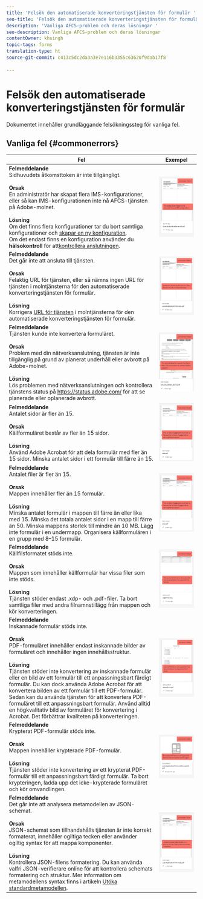 ```yaml
---
title: 'Felsök den automatiserade konverteringstjänsten för formulär '
seo-title: 'Felsök den automatiserade konverteringstjänsten för formulär (AFCS) '
description: 'Vanliga AFCS-problem och deras lösningar '
seo-description: Vanliga AFCS-problem och deras lösningar
contentOwner: khsingh
topic-tags: forms
translation-type: ht
source-git-commit: c413c5dc2da3a3e7e116b3355c63620f9dab17f8

---
```



# Felsök den automatiserade konverteringstjänsten för formulär

Dokumentet innehåller grundläggande felsökningssteg för vanliga fel.

<!--The article provides information on installation, configuration and administration issues that may arise in an Automated Forms Conversion Service production environment. -->

## Vanliga fel {#commonerrors}

| Fel | Exempel |
|--- |--- |
| **Felmeddelande** <br> Sidhuvudets åtkomsttoken är inte tillgängligt. <br><br> **Orsak** <br> En administratör har skapat flera IMS-konfigurationer, eller så kan IMS-konfigurationen inte nå AFCS-tjänsten på Adobe-molnet. <br><br>**Lösning**<br>Om det finns flera konfigurationer tar du bort samtliga konfigurationer och [skapar en ny konfiguration](configure-service.md#obtainpubliccertificates).<br>Om det endast finns en konfiguration använder du **hälsokontroll** för att[kontrollera anslutningen](configure-service.md#createintegrationoption). | ![Sidhuvudets åtkomsttoken är inte tillgängligt](assets/invalid-ims-configurations.png) |
| **Felmeddelande** <br> Det går inte att ansluta till tjänsten.  <br><br>**Orsak**<br>Felaktig URL för tjänsten, eller så nämns ingen URL för tjänsten i molntjänsterna för den automatiserade konverteringstjänsten för formulär.<br><br>**Lösning** <br> Korrigera [URL för tjänsten](configure-service.md#configure-the-cloud-service) i molntjänsterna för den automatiserade konverteringstjänsten för formulär. | ![Det går inte att ansluta till tjänsten.](assets/wrong-service-url-configured.png) |
| **Felmeddelande** <br> Tjänsten kunde inte konvertera formuläret.  <br><br>**Orsak**<br>Problem med din nätverksanslutning, tjänsten är inte tillgänglig på grund av planerat underhåll eller avbrott på Adobe-molnet.<br><br>**Lösning** <br> Lös problemen med nätverksanslutningen och kontrollera tjänstens status på https://status.adobe.com/ för att se planerade eller oplanerade avbrott. | ![Det går inte att ansluta till tjänsten.](assets/conversion-failure.png) |
| **Felmeddelande** <br> Antalet sidor är fler än 15.  <br><br>**Orsak**<br>Källformuläret består av fler än 15 sidor.<br><br>**Lösning** <br> Använd Adobe Acrobat för att dela formulär med fler än 15 sidor. Minska antalet sidor i ett formulär till färre än 15. | ![Det går inte att ansluta till tjänsten.](assets/number-of-pages.png) |
| **Felmeddelande** <br> Antalet filer är fler än 15.  <br><br>**Orsak**<br>Mappen innehåller fler än 15 formulär.<br><br>**Lösning** <br> Minska antalet formulär i mappen till färre än eller lika med 15. Minska det totala antalet sidor i en mapp till färre än 50. Minska mappens storlek till mindre än 10 MB. Lägg inte formulär i en undermapp. Organisera källformulären i en grupp med 8–15 formulär. | ![Det går inte att ansluta till tjänsten.](assets/number-of-pages.png) |
| **Felmeddelande** <br> Källfilsformatet stöds inte.  <br><br>**Orsak**<br>Mappen som innehåller källformulär har vissa filer som inte stöds.<br><br>**Lösning** <br> Tjänsten stöder endast .xdp- och .pdf-filer. Ta bort samtliga filer med andra filnamnstillägg från mappen och kör konverteringen. | ![Det går inte att ansluta till tjänsten.](assets/unsupported-file-formats.png) |
| **Felmeddelande** <br> Inskannade formulär stöds inte.  <br><br>**Orsak**<br>PDF-formuläret innehåller endast inskannade bilder av formuläret och innehåller ingen innehållsstruktur.<br><br>**Lösning** <br> Tjänsten stöder inte konvertering av inskannade formulär eller en bild av ett formulär till ett anpassningsbart färdigt formulär. Du kan dock använda Adobe Acrobat för att konvertera bilden av ett formulär till ett PDF-formulär. Sedan kan du använda tjänsten för att konvertera PDF-formuläret till ett anpassningsbart formulär. Använd alltid en högkvalitativ bild av formuläret för konvertering i Acrobat. Det förbättrar kvaliteten på konverteringen. | ![Det går inte att ansluta till tjänsten.](assets/scanned-forms-error.png) |
| **Felmeddelande** <br> Krypterat PDF-formulär stöds inte.  <br><br>**Orsak**<br>Mappen innehåller krypterade PDF-formulär.<br><br>**Lösning** <br> Tjänsten stöder inte konvertering av ett krypterat PDF-formulär till ett anpassningsbart färdigt formulär. Ta bort krypteringen, ladda upp det icke-krypterade formuläret och kör omvandlingen. | ![Det går inte att ansluta till tjänsten.](assets/secured-pdf-form.png) |
| **Felmeddelande** <br> Det går inte att analysera metamodellen av JSON-schemat.  <br><br>**Orsak**<br>JSON-schemat som tillhandahålls tjänsten är inte korrekt formaterat, innehåller ogiltiga tecken eller använder ogiltig syntax för att mappa komponenter.<br><br>**Lösning** <br> Kontrollera JSON-filens formatering. Du kan använda valfri JSON-verifierare online för att kontrollera schemats formatering och struktur. Mer information om metamodellens syntax finns i artikeln [Utöka standardmetamodellen](extending-the-default-meta-model.md). | ![Det går inte att ansluta till tjänsten.](assets/invalid-meta-model-schema.png) |

<!--

<table>
<thead>
<tr>
<th>Error</th>
<th>Example</th>
</tr>
</thead>
<tbody>
<tr>
<td><strong>Error Message</strong> <p> The access token header is not available. </p><br><strong>Reason</strong> <br> An administrator has created multiple IMS configurations or IMS configuration is not able to reach AFCS service on Adobe Cloud. <br><br><strong>Resolution</strong> <br> If there are multiple configurations, delete all the configurations and <a href="configure-service.md#obtainpubliccertificates">create a new configuration</a>. <br> If there is a single configuration, use <strong> Health Check </strong> to <a href="configure-service.md#createintegrationoption">check connectivity</a>.</td>
<td><img alt="The access token header is not available" src="assets/invalid-ims-configuration.png" /></td>
</tr>
<tr>
<td><strong>Error Message</strong> <br> Unable to connect to the service.  <br><br><strong>Reason</strong> <br> Incorrect service URL or no service URL is mentioned in Automated Forms Conversion Service cloud services. <br><br><strong>Resolution</strong> <br> Correct <a href="configure-service.md#configure-the-cloud-service">Service URL</a> in Automated Forms Conversion Service Cloud services.</td>
<td><img alt="Unable to connect to the service." src="assets/wrong-endpoint-configured.png" /></td>
</tr>
<tr>
<td><strong>Error Message</strong> <br> The service failed to convert the form.  <br><br><strong>Reason</strong> <br> Network connectivity issues at your end, the service is down due to scheduled maintenance, or outage on Adobe Cloud. <br><br><strong>Resolution</strong> <br> Resolve network connectivity issues at your end and check the status of the service on <a href="https://status.adobe.com/">https://status.adobe.com/</a> for a planned or unplanned outage.</td>
<td><img alt="The service failed to convert the form." src="assets/service-failure.png" /></td>
</tr>
<tr>
<td><strong>Error Message</strong> <br> The number of pages is more than 15.  <br><br><strong>Reason</strong> <br> The source form is more than 15 pages long.  <br><br><strong>Resolution</strong> <br> Use Adobe Acrobat to split forms with more than 15 pages. Bring the number of pages in a form to less than 15.</td>
<td><img alt="The number of pages is more than 15." src="assets/number-of-pages.png" /></td>
</tr>
<tr>
<td><strong>Error Message</strong> <br> The number of files is more than 15.  <br><br><strong>Reason</strong> <br>  The folder contains more than 15 forms. <br><br><strong>Resolution</strong> <br> Bring the number of forms in a folder to less than or equal to 15. Bring the total number of pages in a folder less than 50. Bring the size of the folder to less than 10 MB. Do not keep forms in a sub-folder. Organize source forms into a batch of 8-15 forms.</td>
<td><img alt="The number of files is more than 15." src="assets/number-of-pages.png" /></td>
</tr>
<tr>
<td><strong>Error Message</strong> <br> The source file format is not supported.  <br><br><strong>Reason</strong> <br> The folder containing source forms have some unsupported files. <br><br><strong>Resolution</strong> <br> The service supports only .xdp and .pdf files. Remove files with any other extension from the folder and run the conversion.</td>
<td><img alt="The source file format is not supported." src="assets/unsupported-file-formats.png" /></td>
</tr>
<tr>
<td><strong>Error Message</strong> <br> Scanned forms are not supported.  <br><br><strong>Reason</strong> <br> The PDF form contains only scanned images of the form and contains no content structure. <br><br><strong>Resolution</strong> <br> The service does not support converting scanned forms or an image of a form to an adaptive out-of-the-box. However, you use Adobe Acrobat to convert the image of a form to a PDF Form. Then, use the service to convert the PDF Form to an adaptive form. Always use a high-quality image of the form for conversion in Acrobat. It improves the quality of the conversion.</td>
<td><img alt="Scanned forms are not supported." src="assets/scanned-forms-error.png" /></td>
</tr>
<tr>
<td><strong>Error Message</strong> <br> Encrypted PDF form is not supported.  <br><br><strong>Reason</strong> <br> The folder contains encrypted PDF forms. <br><br><strong>Resolution</strong> <br> The service does not support converting an encrypted PDF form to an adaptive form. Remove the encryption, upload the non-encrypted form, and run the conversion.</td>
<td><img alt="Encrypted PDF form is not supported." src="assets/secured-pdf-form.png" /></td>
</tr>
<tr>
<td><strong>Error Message</strong> <br> Unable to parse meta-model JSON schema.  <br><br><strong>Reason</strong> <br> The JSON schema supplied to the service is not properly formatted, contains invalid characters, or uses invalid syntax to map components.  <br><br><strong>Resolution</strong> <br> Check the formatting of the JSON file. You can use any online JSON validator to check the formatting and structure of the schema. See, <a href="extending-the-default-meta-model.md">Extend the default meta-model</a> article for information on meta-model syntax.</td>
<td><img alt="Unable to parse meta-model JSON schema" src="assets/invalid-meta-model-schema.png" /></td>
</tr>
</tbody>
</table>
-->
